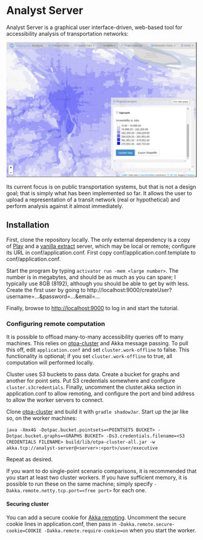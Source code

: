 # Analyst Server

Analyst Server is a graphical user interface-driven, web-based tool for accessibility analysis of transportation networks:

<img src="splash.png" alt="Analyst Server performing accessibility analysis in Portland, Ore." />

Its current focus is on public transportation systems, but that is not a design goal; that is simply what has been implemented
so far. It allows the user to upload a representation of a transit network (real or hypothetical) and perform analysis
against it almost immediately.

## Installation

First, clone the repository locally. The only external dependency is a copy of [Play](http://www.playframework.com) and
a [vanilla extract](https://github.com/conveyal/vanilla-extract.git) server, which may be local or remote; configure its
URL in conf/application.conf. First copy conf/application.conf.template to conf/application.conf.

Start the program by typing `activator run -mem <large number>`. The number is in megabytes, and should be as much as
you can spare; I typically use 8GB (8192), although you should be able to get by with less. Create the first user by going to http://localhost:9000/createUser?username=...&password=...&email=...

Finally, browse to [http://localhost:9000](http://localhost:9000) to log in and start the tutorial.

### Configuring remote computation

It is possible to offload many-to-many accessibility queries off to many machines. This relies on [otpa-cluster](https://github.com/conveyal/otpa-cluster/)
and Akka message passing. To pull this off, edit `application.conf` and set `cluster.work-offline` to false. This functionality is optional;
if you set `cluster.work-offline` to true, all computation will performed locally.

Cluster uses S3 buckets to pass data. Create a bucket for graphs and another for point sets. Put S3 credentials somewhere
and configure `cluster.s3credentials`. Finally, uncomment the cluster.akka section in application.conf to allow remoting,
and configure the port and bind address to allow the worker servers to connect.

Clone [otpa-cluster](https://github.com/conveyal/otpa-cluster) and build it with `gradle shadowJar`. Start up the jar
like so, on the worker machines:

    java -Xmx4G -Dotpac.bucket.pointsets=<POINTSETS BUCKET> -Dotpac.bucket.graphs=<GRAPHS BUCKET> -Ds3.credentials.filename=<S3 CREDENTIALS FILENAME> build/lib/otpa-cluster-all.jar -w akka.tcp://analyst-server@<server>:<port>/user/executive

Repeat as desired.

If you want to do single-point scenario comparisons, it is recommended that you start at least two cluster workers. If you have sufficient memory, it is possible to run these on the same machine; simply specify `-Dakka.remote.netty.tcp.port=<free port>` for each one.

#### Securing cluster

You can add a secure cookie for [Akka remoting](http://doc.akka.io/docs/akka/snapshot/scala/remoting.html). Uncomment the
secure cookie lines in application.conf, then pass in `-Dakka.remote.secure-cookie=COOKIE -Dakka.remote.require-cookie=on` when you start the worker.
